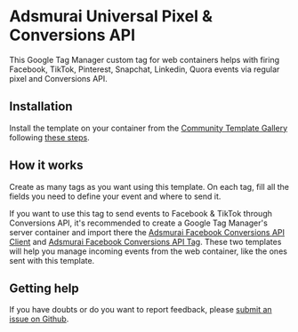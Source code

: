 # Adsmurai Universal Pixel & Conversions API

This Google Tag Manager custom tag for web containers helps with firing Facebook, TikTok, Pinterest, Snapchat, Linkedin, Quora events via regular pixel and Conversions API.

## Installation

Install the template on your container from the [Community Template Gallery](https://tagmanager.google.com/gallery/#/owners/Adsmurai-Google-Tag-Manager-Templates/templates/adsmurai-facebook-pixel-and-conversions-api) following [these steps](https://support.google.com/tagmanager/answer/9454109?hl=en).

## How it works

Create as many tags as you want using this template. On each tag, fill all the fields you need to define your event and where to send it.

If you want to use this tag to send events to Facebook & TikTok through Conversions API, it's recommended to create a Google Tag Manager's server container and import there the [Adsmurai Facebook Conversions API Client](https://github.com/Adsmurai-Google-Tag-Manager-Templates/adsmurai-facebook-conversions-api-client) and [Adsmurai Facebook Conversions API Tag](https://github.com/Adsmurai-Google-Tag-Manager-Templates/adsmurai-facebook-conversions-api-tag). These two templates will help you manage incoming events from the web container, like the ones sent with this template.

## Getting help

If you have doubts or do you want to report feedback, please [submit an issue on Github](https://github.com/Adsmurai-Google-Tag-Manager-Templates/adsmurai-facebook-pixel-and-conversions-api/issues/new).
